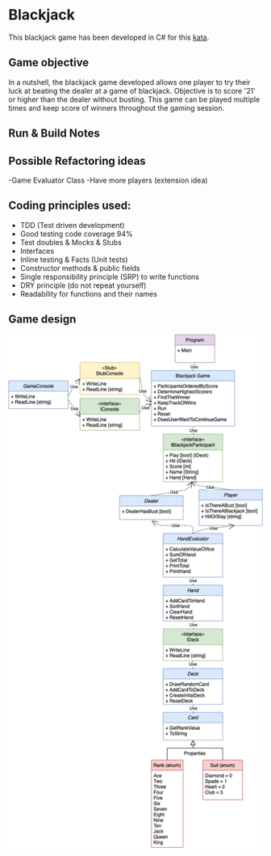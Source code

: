 # Blackjack

This blackjack game has been developed in C# for this [kata](https://github.com/MYOB-Technology/General_Developer/blob/main/katas/kata-foundational/foundational-kata-blackjack.md). 

## Game objective

In a nutshell, the blackjack game developed allows one player to try their luck at beating the dealer at a game of blackjack. Objective is to score '21' or higher than the dealer without busting. This game can be played multiple times and keep score of winners throughout the gaming session.

## Run & Build Notes

## Possible Refactoring ideas
-Game Evaluator Class
-Have more players (extension idea)

## Coding principles used:
- TDD (Test driven development)
- Good testing code coverage 94%
- Test doubles & Mocks & Stubs
- Interfaces
- Inline testing & Facts (Unit tests)
- Constructor methods & public fields 
- Single responsibility principle (SRP) to write functions
- DRY principle (do not repeat yourself)
- Readability for functions and their names

## Game design

![UML diagram](https://github.com/josephinechong-myob/Blackjack/blob/master/blackjack-3.drawio.png)
